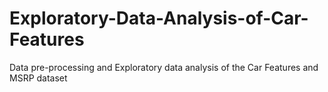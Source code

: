 # Exploratory-Data-Analysis-of-Car-Features
Data pre-processing and Exploratory data analysis of the Car Features and MSRP dataset
